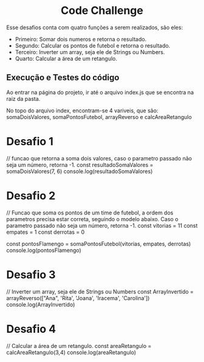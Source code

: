 <div align="center">

# Code Challenge

</div>

Esse desafios conta com quatro funções a serem realizados, são eles:

- Primeiro: Somar dois numeros e retorna o resultado.
- Segundo: Calcular os pontos de futebol e retorna o resultado.
- Terceiro: Inverter um array, seja ele de Strings ou Numbers.
- Quarto: Calcular a área de um retangulo.

## Execução e Testes do código

Ao entrar na página do projeto, ir até o arquivo index.js que se encontra na raiz da pasta.

No topo do arquivo index, encontram-se 4 variveis, que são: somaDoisValores, somaPontosFutebol, arrayReverso e calcAreaRetangulo

# Desafio 1

// funcao que retorna a soma dois valores, caso o parametro passado não seja um número, retorna -1.
const resultadoSomaValores = somaDoisValores(7, 6)
console.log(resultadoSomaValores)

# Desafio 2

// Funcao que soma os pontos de um time de futebol, a ordem dos parametros precisa estar correta, seguindo o modelo abaixo. Caso o parametro passado não seja um número, retorna -1.
const vitorias = 11
const empates = 1
const derrotas = 0

const pontosFlamengo = somaPontosFutebol(vitorias, empates, derrotas)
console.log(pontosFlamengo)

# Desafio 3

// Inverter um array, seja ele de Strings ou Numbers
const ArrayInvertido = arrayReverso(["Ana", 'Rita', 'Joana', 'Iracema', 'Carolina'])
console.log(ArrayInvertido)

# Desafio 4

// Calcular a área de um retangulo.
const areaRetangulo = calcAreaRetangulo(3,4)
console.log(areaRetangulo)
